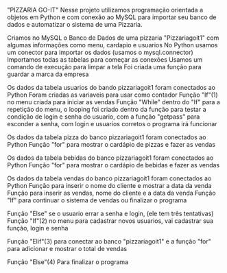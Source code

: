 "PIZZARIA GO-IT"
Nesse projeto utilizamos programação orientada a objetos em Python e com conexão ao MySQL para importar seu banco de dados e automatizar o sistema de uma Pizzaria.

Criamos no MySQL o Banco de Dados de uma pizzaria "Pizzariagoit1" com algumas informações como menu, cardapio e usuarios
No Python usamos um conector para importar os dados (usamos o mysql.connector)
Importamos todas as tabelas para começar as conexões 
Usamos um comando de execução para limpar a tela 
Foi criada uma função para guardar a marca da empresa 

Os dados da tabela usuarios do bando pizzariagoit1 foram conectados ao Python
Foram criadas as variaveis para usar como contador 
Função "If"(1) no menu criada para iniciar as vendas
Função "While" dentro do "If" para a repetição do menu,  o looping foi criado dentro da função para testar a condição de login e senha do usuario, com a função "getpass" para esconder a senha, com login e usuarios corretos o programa irá funcionar

Os dados da tabela pizza do banco pizzariagoit1  foram conectados ao Python
Função "for" para mostrar o cardápio de pizzas e fazer as vendas

Os dados da tabela bebidas do banco pizzariagoit1  foram conectados ao Python
Função "for" para mostrar o cardápio de bebidas e fazer as vendas

Os dados da tabela vendas do banco pizzariagoit1  foram conectados ao Python
Função para inserir o nome do cliente e mostrar a data da venda
Função para inserir as vendas, nome do cliente e a data da venda
Função "If" para continuar o sistema de vendas ou finalizar o programa

Função "Else" se o usuario errar a senha e login, (ele tem três tentativas)
Função "If"(2) no menu para cadastrar novos usuarios, vai cadastrar sua função, login e senha

Função "Elif"(3) para conectar ao banco "pizzariagoit1" e a função "for" para adicionar e mostrar o total de vendas

Função "Else"(4) Para finalizar o programa
